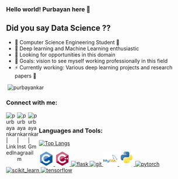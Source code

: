### Hello world! Purbayan here 👋

## Did you say Data Science ??

- 🔭 Computer Science Engineering Student 🙂
- 🌱 Deep learning and Machine Learning enthusiastic 
- 👯 Looking for opportunities in this domain
- 🥅 Goals:  vision to see myself working professionally in this field
- ⚡ Currently working: Various deep learning projects and research papers 👀


<p>&nbsp;<img align="center" src="https://github-readme-stats.vercel.app/api?username=purbayankar&show_icons=true&locale=en" alt="purbayankar" /></p>

### Connect with me:

[<img align="left" alt="purbayankar | LinkedIn" width="30px" src="https://cdn.jsdelivr.net/npm/simple-icons@v3/icons/linkedin.svg" />][linkedin]
[<img align="left" alt="purbayankar | Instagram" width="30px" src="https://cdn.jsdelivr.net/npm/simple-icons@v3/icons/instagram.svg" />][instagram]
[<img align="left" alt="purbayankar | Gmail" width="30px" src="https://cdn.jsdelivr.net/npm/simple-icons@v3/icons/gmail.svg" />][gmail]

<br />

### Languages and Tools:

[![Top Langs](https://github-readme-stats.vercel.app/api/top-langs/?username=purbayankar&layout=compact&text_color=daf7dc&bg_color=151515)](https://github.com/purbayankar/github-readme-stats)


<p align="left"><a href="https://www.cprogramming.com/" target="_blank"> <img src="https://raw.githubusercontent.com/devicons/devicon/master/icons/c/c-original.svg" alt="c" width="40" height="40"/> </a> <a href="https://www.w3schools.com/cpp/" target="_blank"> <img src="https://raw.githubusercontent.com/devicons/devicon/master/icons/cplusplus/cplusplus-original.svg" alt="cplusplus" width="40" height="40"/> </a> <a href="https://flask.palletsprojects.com/" target="_blank"> <img src="https://www.vectorlogo.zone/logos/pocoo_flask/pocoo_flask-icon.svg" alt="flask" width="40" height="40"/> </a> <a href="https://git-scm.com/" target="_blank"> <img src="https://www.vectorlogo.zone/logos/git-scm/git-scm-icon.svg" alt="git" width="40" height="40"/> </a> <a href="https://www.mysql.com/" target="_blank"> <img src="https://raw.githubusercontent.com/devicons/devicon/master/icons/mysql/mysql-original-wordmark.svg" alt="mysql" width="40" height="40"/> </a> <a href="https://www.python.org" target="_blank"> <img src="https://raw.githubusercontent.com/devicons/devicon/master/icons/python/python-original.svg" alt="python" width="40" height="40"/> </a> <a href="https://pytorch.org/" target="_blank"> <img src="https://www.vectorlogo.zone/logos/pytorch/pytorch-icon.svg" alt="pytorch" width="40" height="40"/> </a> <a href="https://scikit-learn.org/" target="_blank"> <img src="https://upload.wikimedia.org/wikipedia/commons/0/05/Scikit_learn_logo_small.svg" alt="scikit_learn" width="40" height="40"/> </a> <a href="https://www.tensorflow.org" target="_blank"> <img src="https://www.vectorlogo.zone/logos/tensorflow/tensorflow-icon.svg" alt="tensorflow" width="40" height="40"/> </a> </p>




<br />
<br />






[instagram]: https://www.instagram.com/purbayan_kar/
[linkedin]: https://www.linkedin.com/in/purbayan-kar-1ba623169/
[gmail]: mailto:pk2208@cse.jgec.ac.in
